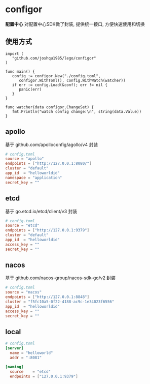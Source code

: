 # configor
**配置中心** 对配置中心SDK做了封装, 提供统一接口, 方便快速使用和切换

## 使用方式
```golang
import (
   "github.com/joshqu1985/lego/configor"
)

func main() {
   config := configor.New("./config.toml",
      configor.WithToml(), config.WithWatch(watcher))
   if err := config.Load(&conf); err != nil {
      panic(err)
   }
}

func watcher(data configor.ChangeSet) {
   fmt.Println("watch config change:\n", string(data.Value))
}
```

## apollo
基于 github.com/apolloconfig/agollo/v4 封装
```toml
# config.toml
source = "apollo"
endpoints = ["http://127.0.0.1:8080/"]
cluster = "default"
app_id  = "helloworldid"
namespace = "application"
secret_key = ""
```

## etcd
基于 go.etcd.io/etcd/client/v3 封装
```toml
# config.toml
source = "etcd"
endpoints = ["http://127.0.0.1:9379"]
cluster = "default"
app_id  = "helloworldid"
access_key = ""
secret_key = ""
```

## nacos
基于 github.com/nacos-group/nacos-sdk-go/v2 封装
```toml
# config.toml
source = "nacos"
endpoints = ["http://127.0.0.1:8848"]
cluster = "f5fc10a5-0f22-4188-ac9c-1e34023f6556"
app_id  = "helloworldid"
access_key = ""
secret_key = ""
```

## local
```toml
# config.toml
[server]
  name = "helloworld"
  addr = ":8081"

[naming]
  source    = "etcd"
  endpoints = ["127.0.0.1:9379"]
```
